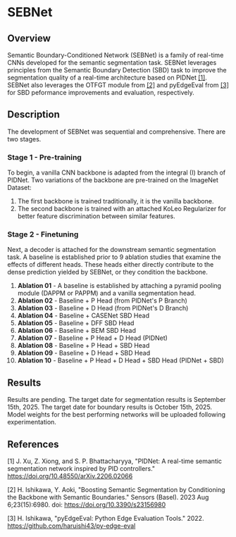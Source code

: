 # SEBNet

## Overview
Semantic Boundary-Conditioned Network (SEBNet) is a family of real-time CNNs developed for the semantic segmentation task. SEBNet leverages principles from the Semantic Boundary Detection (SBD) task to improve the segmentation quality of a real-time architecture based on PIDNet [[1]](#1). SEBNet also leverages the OTFGT module from [[2]](#2) and pyEdgeEval from [[3]](#3) for SBD peformance improvements and evaluation, respectively.

## Description
The development of SEBNet was sequential and comprehensive. There are two stages.

### Stage 1 - Pre-training
To begin, a vanilla CNN backbone is adapted from the integral (I) branch of PIDNet. Two variations of the backbone are pre-trained on the ImageNet Dataset: 
1. The first backbone is trained traditionally, it is the vanilla backbone.
2. The second backbone is trained with an attached KoLeo Regularizer for better feature discrimination between similar features.

### Stage 2 - Finetuning
Next, a decoder is attached for the downstream semantic segmentation task. A baseline is established prior to 9 ablation studies that examine the effects of different heads. These heads either directly contribute to the dense prediction yielded by SEBNet, or they condition the backbone.
1.  **Ablation 01** - A baseline is established by attaching a pyramid pooling module (DAPPM or PAPPM) and a vanilla segmentation head.
2.  **Ablation 02** - Baseline + P Head (from PIDNet's P Branch)
3.  **Ablation 03** - Baseline + D Head (from PIDNet's D Branch)
4.  **Ablation 04** - Baseline + CASENet SBD Head
5.  **Ablation 05** - Baseline + DFF SBD Head
6.  **Ablation 06** - Baseline + BEM SBD Head
7.  **Ablation 07** - Baseline + P Head + D Head (PIDNet)
8.  **Ablation 08** - Baseline + P Head + SBD Head
9.  **Ablation 09** - Baseline + D Head + SBD Head
10. **Ablation 10** - Baseline + P Head + D Head + SBD Head (PIDNet + SBD)

## Results
Results are pending. The target date for segmentation results is September 15th, 2025. The target date for boundary results is October 15th, 2025. Model weights for the best performing networks will be uploaded following experimentation.

## References
<a id="1">[1]</a> 
J. Xu, Z. Xiong, and S. P. Bhattacharyya, "PIDNet: A real-time semantic segmentation network inspired by PID controllers." https://doi.org/10.48550/arXiv.2206.02066

<a id="2">[2]</a>
H. Ishikawa, Y. Aoki, "Boosting Semantic Segmentation by Conditioning the Backbone with Semantic Boundaries." Sensors (Basel). 2023 Aug 6;23(15):6980. doi: https://doi.org/10.3390/s23156980

<a id="3">[3]</a>
H. Ishikawa, "pyEdgeEval: Python Edge Evaluation Tools." 2022. https://github.com/haruishi43/py-edge-eval
